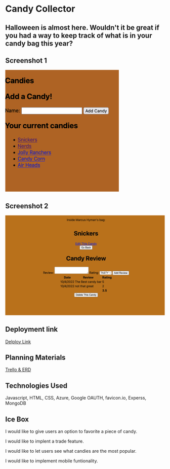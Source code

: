 # Candy Collector

## Halloween is almost here. Wouldn't it be great if you had a way to keep track of what is in your candy bag this year? 

## Screenshot 1

![Screenshot1](public/screenshots/candy-collector-1.png)

## Screenshot 2

![Screenshot2](public/screenshots/candy-collector2.png)

## Deployment link

[Delploy Link](https://candy-collector.fly.dev)

 ## Planning Materials

[Trello & ERD](https://trello.com/b/YVNNTyrw/candy-collector)

## Technologies Used

Javascript, HTML, CSS, Azure, Google OAUTH, favicon.io, Experss, MongoDB

## Ice Box

I would like to give users an option to favorite a piece of candy.

I would like to implent a trade feature.

I would like to let users see what candies are the most popular. 

I would like to implement mobile funtionality.